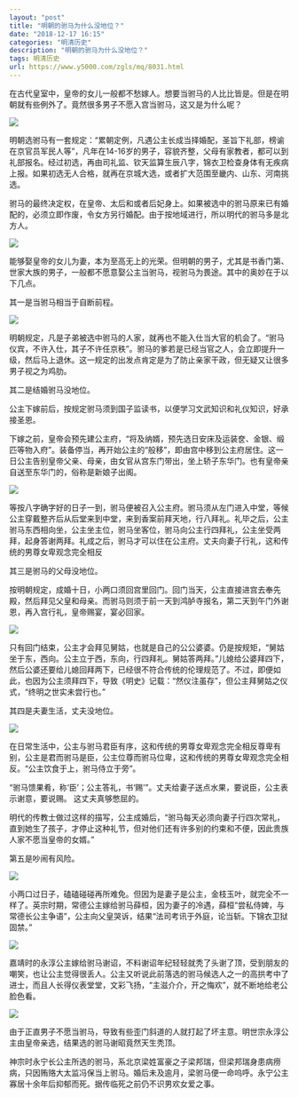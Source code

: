 ```yaml
---
layout: "post"
title: "明朝的驸马为什么没地位？"
date: "2018-12-17 16:15"
categories: "明清历史"
description: "明朝的驸马为什么没地位？"
tags: 明清历史
url: https://www.y5000.com/zgls/mq/8031.html
---
```






在古代皇室中，皇帝的女儿一般都不愁嫁人。想要当驸马的人比比皆是。但是在明朝就有些例外了。竟然很多男子不愿入宫当驸马，这又是为什么呢？

![](https://img.y5000.com/uploads/allimg/161222/8-16122210014D35.jpg)

明朝选驸马有一套规定：“累朝定例，凡遇公主长成当择婚配，圣旨下礼部，榜谕在京官员军民人等”，凡年在14-16岁的男子，容貌齐整，父母有家教者，都可以到礼部报名。经过初选，再由司礼监、钦天监算生辰八字，锦衣卫检查身体有无疾病上报。如果初选无人合格，就再在京城大选，或者扩大范围至畿内、山东、河南挑选。

驸马的最终决定权，在皇帝、太后和或者后妃身上。如果被选中的驸马原来已有婚配的，必须立即作废，令女方另行婚配。由于按地域进行，所以明代的驸马多是北方人。

![](https://img.y5000.com/uploads/allimg/161222/8-16122210015V91.jpg)

能够娶皇帝的女儿为妻，本为至高无上的光荣。但明朝的男子，尤其是书香门第、世家大族的男子，一般都不愿意娶公主当驸马，视驸马为畏途。其中的奥妙在于以下几点。

其一是当驸马相当于自断前程。

![](https://img.y5000.com/uploads/allimg/161222/8-16122210020EH.jpg)

明朝规定，凡是子弟被选中驸马的人家，就再也不能入仕当大官的机会了。“驸马仪宾，不许入仕，其子不许任京秩”。驸马的爹若是已经当官之人，会立即提升一级，然后马上退休。这一规定的出发点肯定是为了防止亲家干政，但无疑又让很多男子视之为鸡肋。

其二是结婚驸马没地位。

公主下嫁前后，按规定驸马须到国子监读书，以便学习文武知识和礼仪知识，好承接圣恩。

下嫁之前，皇帝会预先建公主府，“将及纳婿，预先选日安床及运装奁、金银、缎匹等物入府”。装备停当，再开始公主的“般移”，即由宫中移到公主府居住。这一日公主告别皇帝父亲、母亲，由女官从宫东门带出，坐上轿子东华门。也有皇帝亲自送至东华门的，俗称是新娘子出阁。

![](https://img.y5000.com/uploads/allimg/161222/8-161222100215T9.jpg)

等按八字确字好的日子一到，驸马便被召入公主府。驸马须从左门进入中堂，等候公主穿戴整齐后从后堂来到中堂，来到香案前拜天地，行八拜礼。礼毕之后，公主驸马东西相向坐，公主坐主位，驸马坐客位，驸马向公主行四拜礼，公主坐受两拜，起身答谢两拜。礼成之后，驸马才可以住在公主府。丈夫向妻子行礼，这和传统的男尊女卑观念完全相反

其三是驸马的父母没地位。

按明朝规定，成婚十日，小两口须回宫里回门。回门当天，公主直接进宫去奉先殿，然后拜见父皇和母亲。而驸马则须于前一天到鸿胪寺报名，第二天到午门外谢恩，再入宫行礼，皇帝赐宴，宴必回家。

![](https://img.y5000.com/uploads/allimg/161222/8-161222100226461.jpg)

只有回门结束，公主才会拜见舅姑，也就是自己的公公婆婆。仍是按规矩，“舅姑坐于东，西向。公主立于西，东向，行四拜礼。舅姑答两拜。”儿媳给公婆拜四下，然后公婆还要给儿媳回拜两下，已经很不符合传统的伦理规范了。不过，即便如此，也因为公主须拜四下，导致《明史》记载：“然仪注虽存”，但公主拜舅姑之仪式，“终明之世实未尝行也。”

其四是夫妻生活，丈夫没地位。

![](https://img.y5000.com/uploads/allimg/161222/8-161222100234919.jpg)

在日常生活中，公主与驸马君臣有序，这和传统的男尊女卑观念完全相反尊卑有别，公主是君而驸马是臣，公主位尊而驸马位卑，这和传统的男尊女卑观念完全相反。“公主饮食于上，驸马侍立于旁”。

“驸马馈果肴，称‘臣’；公主答礼，书‘赐’”。丈夫给妻子送点水果，要说臣，公主表示谢意，要说赐。 这丈夫真够憋屈的。

明代的传教士做过这样的描写，公主成婚后，“驸马每天必须向妻子行四次常礼，直到她生了孩子，才停止这种礼节，但对他们还有许多别的约束和不便，因此贵族人家不愿当皇帝的女婿。”

第五是吵闹有风险。

![](https://img.y5000.com/uploads/allimg/161222/8-161222100243602.jpg)

小两口过日子，磕磕碰碰再所难免。但因为是妻子是公主，金枝玉叶，就完全不一样了。英宗时期，常德公主嫁给驸马薛桓，因为妻子的冷遇，薛桓“尝私侍婢，与常德长公主争语”，公主向父皇哭诉，结果“法司考讯于外庭，论当斩。下锦衣卫狱固禁。”

![](https://img.y5000.com/uploads/allimg/161222/8-161222100251123.jpg)

嘉靖时的永淳公主嫁给驸马谢诏，不料谢诏年纪轻轻就秃了头谢了顶，受到朋友的嘲笑，也让公主觉得很丢人。公主又听说此前落选的驸马候选人之一的高拱考中了进士，而且人长得仪表堂堂，文彩飞扬，“主滋介介，开之悔欢”，就不断地给老公脸色看。

![](https://img.y5000.com/uploads/allimg/161222/8-16122210025c16.jpg)

由于正直男子不愿当驸马，导致有些歪门斜道的人就打起了坏主意。明世宗永淳公主由皇帝亲选，结果选的驸马谢昭竟然天生秃顶。

神宗时永宁长公主所选的驸马，系北京梁姓富豪之子梁邦瑞，但梁邦瑞身患病痨病，只因贿赂大太监冯保当上驸马。婚后未及逾月，梁驸马便一命呜呼。永宁公主寡居十余年后抑郁而死。据传临死之前仍不识男欢女爱之事。
